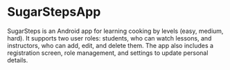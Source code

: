 # SugarStepsApp
SugarSteps is an Android app for learning cooking by levels (easy, medium, hard). It supports two user roles: students, who can watch lessons, and instructors, who can add, edit, and delete them. The app also includes a registration screen, role management, and settings to update personal details.
